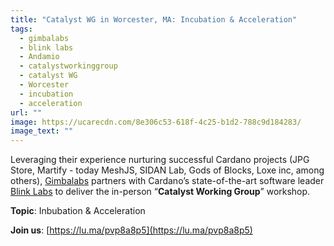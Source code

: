 ```yaml
---
title: "Catalyst WG in Worcester, MA: Incubation & Acceleration"
tags:
  - gimbalabs
  - blink labs
  - Andamio
  - catalystworkinggroup
  - catalyst WG
  - Worcester
  - incubation
  - acceleration
url: ""
image: https://ucarecdn.com/8e306c53-618f-4c25-b1d2-788c9d184283/
image_text: ""
---
```


Leveraging their experience nurturing successful Cardano projects (JPG Store, Martify - today MeshJS, SIDAN Lab, Gods of Blocks, Loxe inc, among others), [Gimbalabs](https://gimbalabs.com/) partners with Cardano’s state-of-the-art software leader [Blink Labs](https://blinklabs.io/) to deliver the in-person “**Catalyst Working Group**” workshop.

**Topic**: Inbubation & Acceleration

**Join us**: [https://lu.ma/pvp8a8p5](https://lu.ma/pvp8a8p5)
